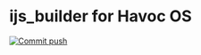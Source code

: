# ijs_builder for Havoc OS 
[![Commit push](https://github.com/ij-israfil/ijs_builder/actions/workflows/push.yml/badge.svg)](https://github.com/ij-israfil/ijs_builder/actions/workflows/push.yml)
